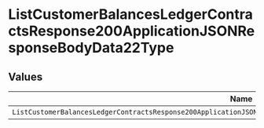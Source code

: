 # ListCustomerBalancesLedgerContractsResponse200ApplicationJSONResponseBodyData22Type


## Values

| Name                                                                                                                 | Value                                                                                                                |
| -------------------------------------------------------------------------------------------------------------------- | -------------------------------------------------------------------------------------------------------------------- |
| `ListCustomerBalancesLedgerContractsResponse200ApplicationJSONResponseBodyData22TypeCreditAutomatedInvoiceDeduction` | CREDIT_AUTOMATED_INVOICE_DEDUCTION                                                                                   |